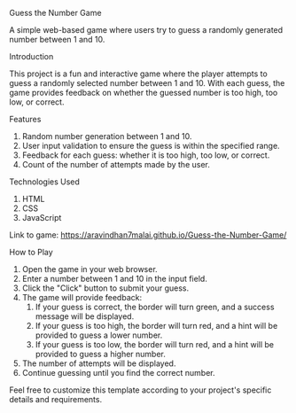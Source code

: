 Guess the Number Game

A simple web-based game where users try to guess a randomly generated number between 1 and 10.

Introduction

This project is a fun and interactive game where the player attempts to guess a randomly selected number between 1 and 10. With each guess, the game provides feedback on whether the guessed number is too high, too low, or correct.

Features
1. Random number generation between 1 and 10.
2. User input validation to ensure the guess is within the specified range.
3. Feedback for each guess: whether it is too high, too low, or correct.
4. Count of the number of attempts made by the user.

Technologies Used
1. HTML
2. CSS
3. JavaScript

Link to game: https://aravindhan7malai.github.io/Guess-the-Number-Game/

How to Play
1. Open the game in your web browser.
2. Enter a number between 1 and 10 in the input field.
3. Click the "Click" button to submit your guess.
4. The game will provide feedback:
   1. If your guess is correct, the border will turn green, and a success message will be displayed.
   2. If your guess is too high, the border will turn red, and a hint will be provided to guess a lower number.
   3. If your guess is too low, the border will turn red, and a hint will be provided to guess a higher number.
5. The number of attempts will be displayed.
6. Continue guessing until you find the correct number.

Feel free to customize this template according to your project's specific details and requirements.





